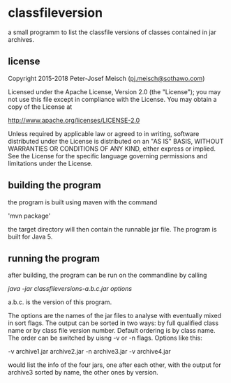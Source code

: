 # classfileversion

a small programm to list the classfile versions of classes contained in jar archives.

## license

 Copyright 2015-2018 Peter-Josef Meisch (pj.meisch@sothawo.com)

   Licensed under the Apache License, Version 2.0 (the "License");
   you may not use this file except in compliance with the License.
   You may obtain a copy of the License at

   http://www.apache.org/licenses/LICENSE-2.0

   Unless required by applicable law or agreed to in writing, software
   distributed under the License is distributed on an "AS IS" BASIS,
   WITHOUT WARRANTIES OR CONDITIONS OF ANY KIND, either express or implied.
   See the License for the specific language governing permissions and
   limitations under the License.

## building the program

the program is built using maven with the command

'mvn package'

the target directory will then contain the runnable jar file. The program is built for Java 5.

## running the program

after building, the program can be run on the commandline by calling

_java -jar classfileversions-a.b.c.jar options_

a.b.c. is the version of this program.

The options are the names of the jar files to analyse with eventually mixed in sort flags. The output can be sorted
in two ways: by full qualified class name or by class file version number. Default ordering is by class name. The
order can be switched by uisng -v or -n flags. Options like this:

-v archive1.jar archive2.jar -n archive3.jar -v archive4.jar

would list the info of the four jars, one after each other, with the output for archive3 sorted by name, the other
ones by version.
